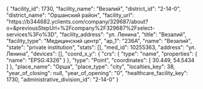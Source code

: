 {
    "facility_id": 1730,
    "facility_name": "Везалий",
    "district_id": "2-14-0",
    "district_name": "Оршанский район",
    "facility_url": "https:\/\/b344682.yclients.com\/company\/329687\/about?o=&previousStepUrl=%2Fcompany%2F329687%2Fselect-services%3Fo%3D",
    "facility_address": "ул. Ленина",
    "title": "Везалий",
    "facility_type": "Медицинский центр",
    "ap_1": "236А",
    "name": "Везалий",
    "state": "private institution",
    "stats": [],
    "med_id": 10255363,
    "address": "ул. Ленина",
    "devices": [],
    "coord_x_y": {
        "crs": {
            "type": "name",
            "properties": {
                "name": "EPSG:4326"
            }
        },
        "type": "Point",
        "coordinates": [
            30.449,
            54.5434
        ]
    },
    "place_name": "Орша",
    "place_type": "city",
    "localties_key": 38,
    "year_of_closing": null,
    "year_of_opening": "0",
    "healthcare_facility_key": 1730,
    "administrative_division_id": "2-14-0"
}